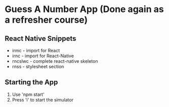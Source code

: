 # Guess A Number App (Done again as a refresher course)

## React Native Snippets
- irmc - import for React
- irnc - import for React-Native
- rncslwc - complete react-native skeleton
- rnss - stylesheet section

## Starting the App
1. Use 'npm start'
2. Press 'i' to start the simulator